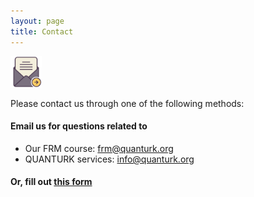 ```yaml
---
layout: page
title: Contact
---
```


<img src="../figures/email.png" width="50">

Please contact us through one of the following methods:

#### Email us for questions related to

* Our FRM course: [frm@quanturk.org](mailto:frm@quanturk.org)
* QUANTURK services: [info@quanturk.org](mailto:info@quanturk.org)  

#### Or, fill out [this form](https://goo.gl/forms/nrqEv1LzeUD4uGLj1) 
